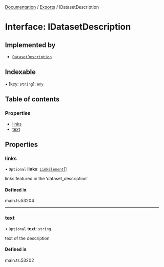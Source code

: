 [Documentation](../README.md) / [Exports](../modules.md) / IDatasetDescription

# Interface: IDatasetDescription

## Implemented by

- [`DatasetDescription`](../classes/DatasetDescription.md)

## Indexable

▪ [key: `string`]: `any`

## Table of contents

### Properties

- [links](IDatasetDescription.md#links)
- [text](IDatasetDescription.md#text)

## Properties

### links

• `Optional` **links**: [`LinkElement`](../classes/LinkElement.md)[]

links featured in the ‘dataset_description’

#### Defined in

main.ts:53204

___

### text

• `Optional` **text**: `string`

text of the description

#### Defined in

main.ts:53202
